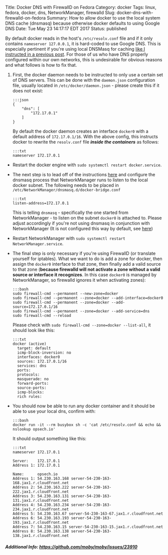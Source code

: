 Title: Docker DNS with FirewallD on Fedora
Category: docker
Tags: linux, fedora, docker, dns, NetworkManager, firewalld
Slug: docker-dns-with-firewalld-on-fedora
Summary: How to allow docker to use the local system DNS cache (dnsmasq) because otherwise docker defaults to using Google DNS
Date: Tue May 23 14:17:17 EDT 2017
Status: published


By default docker reads in the host's `/etc/resolv.conf` file and if it only contains `nameserver 127.0.0.1`, it is hard-coded to use Google DNS. This is especially pertinent if you're using local DNSMasq for caching [like I instructed in a previous post][1]. For those of us who have DNS properly configured within our own networks, this is undesirable for obvious reasons and what follows is how to fix that.


1.  First, the docker daemon needs to be instructed to only use a certain set of DNS servers. This can be done with the `daemon.json` configuration file, usually located in `/etc/docker/daemon.json` - please create this if it does not exist:

        :::json
        {
            "dns": [
                "172.17.0.1"
            ]
        }

    By default the docker daemon creates an interface `docker0` with a default address of `172.17.0.1/16`. With the above config, this instructs docker to rewrite the `resolv.conf` file ***inside the containers*** as follows:

        :::txt
        nameserver 172.17.0.1

+   Restart the docker engine with `sudo systemctl restart docker.service`.

+   The next step is to lead off of the instructions [here][1] and configure the dnsmasq process that NetworkManager runs to listen to the local docker subnet. The following needs to be placed in `/etc/NetworkManager/dnsmasq.d/docker-bridge.conf`

        :::txt
        listen-address=172.17.0.1

    This is telling `dnsmasq` - specifically the one started from NetworkManager - to listen on the subnet `docker0` is attached to. Please adjust accordingly if you're not using dnsmasq in conjunction with NetworkManager (It is not configured this way by default, see [here][1])

+   Restart NetworkManager with `sudo systemctl restart NetworkManager.service`.

+   The final step is only necessary if you're using FirewallD (or translate yourself for iptables). What we want to do is add a zone for docker, then assign the `docker0` interface to that zone, then finally add a valid source to that zone (**because firewalld will not activate a zone without a valid source or interface it recognizes**. In this case `docker0` is managed by NetworkManager, so firewalld ignores it when activating zones):

        :::bash
        sudo firewall-cmd --permanent --new-zone=docker
        sudo firewall-cmd --permanent --zone=docker --add-interface=docker0
        sudo firewall-cmd --permanent --zone=docker --add-source=172.17.0.1/16
        sudo firewall-cmd --permanent --zone=docker --add-service=dns
        sudo firewall-cmd --reload

    Please check with `sudo firewall-cmd --zone=docker --list-all`, it should look like this:

        :::txt
        docker (active)
          target: default
          icmp-block-inversion: no
          interfaces: docker0
          sources: 172.17.0.1/16
          services: dns
          ports:
          protocols:
          masquerade: no
          forward-ports:
          source-ports:
          icmp-blocks:
          rich rules:

+   You should now be able to run any docker container and it should be able to use your local dns, confirm with:

        :::bash
        docker run -it --rm busybox sh -c 'cat /etc/resolv.conf && echo && nslookup opsech.io'

    It should output something like this:

        :::txt
        nameserver 172.17.0.1

        Server:    172.17.0.1
        Address 1: 172.17.0.1

        Name:      opsech.io
        Address 1: 54.230.163.168 server-54-230-163-168.jax1.r.cloudfront.net
        Address 2: 54.230.163.222 server-54-230-163-222.jax1.r.cloudfront.net
        Address 3: 54.230.163.131 server-54-230-163-131.jax1.r.cloudfront.net
        Address 4: 54.230.163.234 server-54-230-163-234.jax1.r.cloudfront.net
        Address 5: 54.230.163.67 server-54-230-163-67.jax1.r.cloudfront.net
        Address 6: 54.230.163.193 server-54-230-163-193.jax1.r.cloudfront.net
        Address 7: 54.230.163.15 server-54-230-163-15.jax1.r.cloudfront.net
        Address 8: 54.230.163.138 server-54-230-163-138.jax1.r.cloudfront.net

##### Additional Info: <https://github.com/moby/moby/issues/23910>

[1]: {filename}/articles/2016/quick_tip_NetworkManager_dnsmasq.md
